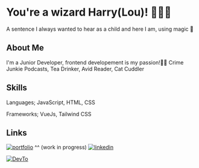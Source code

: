 
# You're a wizard Harry(Lou)! 🧙🏻‍♀️

A sentence I always wanted to hear as a child and here I am, using magic 👀



## About Me
I'm a Junior Developer, frontend developement is my passion!👏🏻
Crime Junkie Podcasts,
Tea Drinker,
Avid Reader,
Cat Cuddler


## Skills
Languages; JavaScript, HTML, CSS

Frameworks; VueJs, Tailwind CSS



## Links
[![portfolio](https://img.shields.io/badge/my_portfolio-000?style=for-the-badge&logo=ko-fi&logoColor=white)](https://madebywillo.co.uk/) ^^ (work in progress)
[![linkedin](https://img.shields.io/badge/linkedin-0A66C2?style=for-the-badge&logo=linkedin&logoColor=white)](https://www.linkedin.com/in/lou-willoughby//)

[![DevTo](https://img.shields.io/badge/Dev.to-Follow%20Me-blueviolet?style=for-the-badge)](https://dev.to/louiseann93//)

